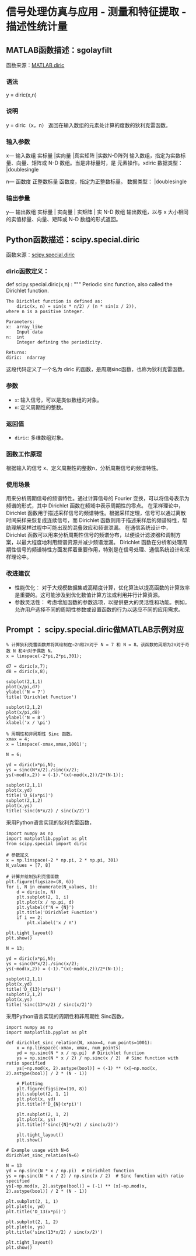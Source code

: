 # 信号处理仿真与应用 - 测量和特征提取 - 描述性统计量

## MATLAB函数描述：sgolayfilt

函数来源：[MATLAB diric](https://ww2.mathworks.cn/help/signal/ref/diric.html)

### 语法

y = diric(x,n)

### 说明

y = diric（x，n） 返回在输入数组的元素处计算的度数的狄利克雷函数。

### 输入参数

x— 输入数组
实标量 |实向量 |真实矩阵 |实数N-D阵列
输入数组，指定为实数标量、向量、矩阵或 N-D 数组。当是非标量时，是 元素操作。xdiric
数据类型： |doublesingle

n— 函数度
正整数标量
函数度，指定为正整数标量。
数据类型： |doublesingle


### 输出参量

y— 输出数组
实标量 | 实向量 | 实矩阵 | 实 N-D 数组
输出数组，以与 x 大小相同的实值标量、向量、矩阵或 N-D 数组的形式返回。



## Python函数描述：scipy.special.diric

函数来源：[scipy.special.diric](https://docs.scipy.org/doc/scipy/reference/generated/scipy.special.diric.html#scipy.special.diric)

### diric函数定义：

def scipy.special.diric(x,n) :
    """
    Periodic sinc function, also called the Dirichlet function.

    The Dirichlet function is defined as:
        diric(x, n) = sin(x * n/2) / (n * sin(x / 2)),
    where n is a positive integer.

    Parameters:
    x:  array_like
        Input data
    n:  int
        Integer defining the periodicity.

    Returns:
    diric:  ndarray


这段代码定义了一个名为 diric 的函数，是周期sinc函数，也称为狄利克雷函数。

### 参数
- `x`: 输入信号，可以是类似数组的对象。
- `n`: 定义周期性的整数。

### 返回值
- `diric`: 多维数组对象。


### 函数工作原理
根据输入的信号 x、定义周期性的整数n，分析周期信号的频谱特性。


### 使用场景
用来分析周期信号的频谱特性。通过计算信号的 Fourier 变换，可以将信号表示为频谱的形式，其中 Dirichlet 函数在频域中表示周期性的零点。 在采样理论中，Dirichlet 函数用于描述采样信号的频谱特性。根据采样定理，信号可以通过离散时间采样来恢复成连续信号，而 Dirichlet 函数则用于描述采样后的频谱特性，帮助理解采样过程中可能出现的混叠效应和频谱泄漏。 在通信系统设计中，Dirichlet 函数可以用来分析周期性信号的频谱分布，以便设计滤波器和调制方案，以最大程度地利用频谱资源并减少频谱泄漏。
Dirichlet 函数在分析和处理周期性信号的频谱特性方面发挥着重要作用，特别是在信号处理、通信系统设计和采样理论中。

### 改进建议
- 性能优化： 对于大规模数据集或高精度计算，优化算法以提高函数的计算效率是重要的。这可能涉及到优化数值计算方法或利用并行计算资源。
- 参数灵活性： 考虑增加函数的参数选项，以提供更大的灵活性和功能。例如，允许用户选择不同的周期性参数或设置函数的行为以适应不同的应用需求。



## Prompt  ： scipy.special.diric做MATLAB示例对应


```
% 计算狄利克雷函数并将其绘制在−2π和2π对于 N = 7 和 N = 8。该函数的周期为2π对于奇数 N 和4π对于偶数 N。
x = linspace(-2*pi,2*pi,301);

d7 = diric(x,7);
d8 = diric(x,8);

subplot(2,1,1)
plot(x/pi,d7)
ylabel('N = 7')
title('Dirichlet Function')

subplot(2,1,2)
plot(x/pi,d8)
ylabel('N = 8')
xlabel('x / \pi')

```

```
% 周期性和非周期性 Sinc 函数。
xmax = 4;
x = linspace(-xmax,xmax,1001)';

N = 6;

yd = diric(x*pi,N);
ys = sinc(N*x/2)./sinc(x/2);
ys(~mod(x,2)) = (-1).^(x(~mod(x,2))/2*(N-1));

subplot(2,1,1)
plot(x,yd)
title('D_6(x*pi)')
subplot(2,1,2)
plot(x,ys)
title('sinc(6*x/2) / sinc(x/2)')

```


采用Python语言实现的狄利克雷函数，
```
import numpy as np
import matplotlib.pyplot as plt
from scipy.special import diric

# 参数定义
x = np.linspace(-2 * np.pi, 2 * np.pi, 301)
N_values = [7, 8]

# 计算并绘制狄利克雷函数
plt.figure(figsize=(8, 6))
for i, N in enumerate(N_values, 1):
    d = diric(x, N)
    plt.subplot(2, 1, i)
    plt.plot(x / np.pi, d)
    plt.ylabel(f'N = {N}')
    plt.title('Dirichlet Function')
    if i == 2:
        plt.xlabel('x / π')

plt.tight_layout()
plt.show()

N = 13;

yd = diric(x*pi,N);
ys = sinc(N*x/2)./sinc(x/2);
ys(~mod(x,2)) = (-1).^(x(~mod(x,2))/2*(N-1));

subplot(2,1,1)
plot(x,yd)
title('D_{13}(x*pi)')
subplot(2,1,2)
plot(x,ys)
title('sinc(13*x/2) / sinc(x/2)')

```
采用Python语言实现的周期性和非周期性 Sinc函数，
```
import numpy as np
import matplotlib.pyplot as plt

def dirichlet_sinc_relation(N, xmax=4, num_points=1001):
    x = np.linspace(-xmax, xmax, num_points)
    yd = np.sinc(N * x / np.pi)  # Dirichlet function
    ys = np.sinc(N * x / 2) / np.sinc(x / 2)  # Sinc function with ratio specified
    ys[~np.mod(x, 2).astype(bool)] = (-1) ** (x[~np.mod(x, 2).astype(bool)] / 2 * (N - 1))

    # Plotting
    plt.figure(figsize=(10, 8))
    plt.subplot(2, 1, 1)
    plt.plot(x, yd)
    plt.title(f'D_{N}(x*pi)')

    plt.subplot(2, 1, 2)
    plt.plot(x, ys)
    plt.title(f'sinc({N}*x/2) / sinc(x/2)')

    plt.tight_layout()
    plt.show()

# Example usage with N=6
dirichlet_sinc_relation(N=6)

N = 13
yd = np.sinc(N * x / np.pi)  # Dirichlet function
ys = np.sinc(N * x / 2) / np.sinc(x / 2)  # Sinc function with ratio specified
ys[~np.mod(x, 2).astype(bool)] = (-1) ** (x[~np.mod(x, 2).astype(bool)] / 2 * (N - 1))

plt.subplot(2, 1, 1)
plt.plot(x, yd)
plt.title('D_13(x*pi)')

plt.subplot(2, 1, 2)
plt.plot(x, ys)
plt.title('sinc(13*x/2) / sinc(x/2)')

plt.tight_layout()
plt.show()

```